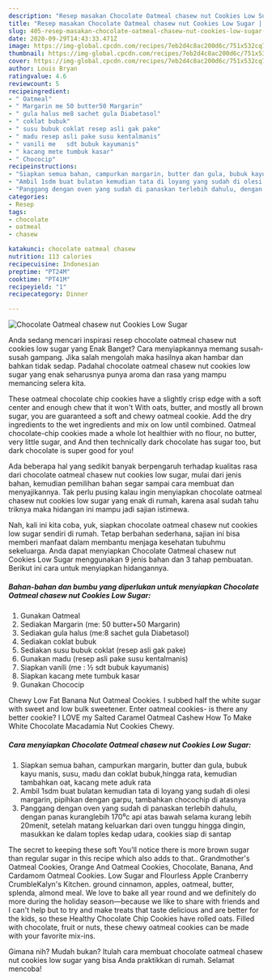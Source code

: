 ```yaml
---
description: "Resep masakan Chocolate Oatmeal chasew nut Cookies Low Sugar | Cara Membuat Chocolate Oatmeal chasew nut Cookies Low Sugar Yang Lezat Sekali"
title: "Resep masakan Chocolate Oatmeal chasew nut Cookies Low Sugar | Cara Membuat Chocolate Oatmeal chasew nut Cookies Low Sugar Yang Lezat Sekali"
slug: 405-resep-masakan-chocolate-oatmeal-chasew-nut-cookies-low-sugar-cara-membuat-chocolate-oatmeal-chasew-nut-cookies-low-sugar-yang-lezat-sekali
date: 2020-09-29T14:43:33.471Z
image: https://img-global.cpcdn.com/recipes/7eb2d4c8ac200d6c/751x532cq70/chocolate-oatmeal-chasew-nut-cookies-low-sugar-foto-resep-utama.jpg
thumbnail: https://img-global.cpcdn.com/recipes/7eb2d4c8ac200d6c/751x532cq70/chocolate-oatmeal-chasew-nut-cookies-low-sugar-foto-resep-utama.jpg
cover: https://img-global.cpcdn.com/recipes/7eb2d4c8ac200d6c/751x532cq70/chocolate-oatmeal-chasew-nut-cookies-low-sugar-foto-resep-utama.jpg
author: Louis Bryan
ratingvalue: 4.6
reviewcount: 5
recipeingredient:
- " Oatmeal"
- " Margarin me 50 butter50 Margarin"
- " gula halus me8 sachet gula Diabetasol"
- " coklat bubuk"
- " susu bubuk coklat resep asli gak pake"
- " madu resep asli pake susu kentalmanis"
- " vanili me   sdt bubuk kayumanis"
- " kacang mete tumbuk kasar"
- " Chococip"
recipeinstructions:
- "Siapkan semua bahan, campurkan margarin, butter dan gula, bubuk kayu manis, susu, madu dan coklat bubuk,hingga rata, kemudian tambahkan oat, kacang mete aduk rata"
- "Ambil 1sdm buat bulatan kemudian tata di loyang yang sudah di olesi margarin, pipihkan dengan garpu, tambahkan chocochip di atasnya"
- "Panggang dengan oven yang sudah di panaskan terlebih dahulu, dengan panas kuranglebih 170⁰c api atas bawah selama kurang lebih 20menit, setelah matang keluarkan dari oven tunggu hingga dingin, masukkan ke dalam toples kedap udara, cookies siap di santap"
categories:
- Resep
tags:
- chocolate
- oatmeal
- chasew

katakunci: chocolate oatmeal chasew 
nutrition: 113 calories
recipecuisine: Indonesian
preptime: "PT24M"
cooktime: "PT41M"
recipeyield: "1"
recipecategory: Dinner

---
```



![Chocolate Oatmeal chasew nut Cookies Low Sugar](https://img-global.cpcdn.com/recipes/7eb2d4c8ac200d6c/751x532cq70/chocolate-oatmeal-chasew-nut-cookies-low-sugar-foto-resep-utama.jpg)

Anda sedang mencari inspirasi resep chocolate oatmeal chasew nut cookies low sugar yang Enak Banget? Cara menyiapkannya memang susah-susah gampang. Jika salah mengolah maka hasilnya akan hambar dan bahkan tidak sedap. Padahal chocolate oatmeal chasew nut cookies low sugar yang enak seharusnya punya aroma dan rasa yang mampu memancing selera kita.

These oatmeal chocolate chip cookies have a slightly crisp edge with a soft center and enough chew that it won&#39;t With oats, butter, and mostly all brown sugar, you are guaranteed a soft and chewy oatmeal cookie. Add the dry ingredients to the wet ingredients and mix on low until combined. Oatmeal chocolate-chip cookies made a whole lot healthier with no flour, no butter, very little sugar, and And then technically dark chocolate has sugar too, but dark chocolate is super good for you!

Ada beberapa hal yang sedikit banyak berpengaruh terhadap kualitas rasa dari chocolate oatmeal chasew nut cookies low sugar, mulai dari jenis bahan, kemudian pemilihan bahan segar sampai cara membuat dan menyajikannya. Tak perlu pusing kalau ingin menyiapkan chocolate oatmeal chasew nut cookies low sugar yang enak di rumah, karena asal sudah tahu triknya maka hidangan ini mampu jadi sajian istimewa.


Nah, kali ini kita coba, yuk, siapkan chocolate oatmeal chasew nut cookies low sugar sendiri di rumah. Tetap berbahan sederhana, sajian ini bisa memberi manfaat dalam membantu menjaga kesehatan tubuhmu sekeluarga. Anda dapat menyiapkan Chocolate Oatmeal chasew nut Cookies Low Sugar menggunakan 9 jenis bahan dan 3 tahap pembuatan. Berikut ini cara untuk menyiapkan hidangannya.

<!--inarticleads1-->

##### Bahan-bahan dan bumbu yang diperlukan untuk menyiapkan Chocolate Oatmeal chasew nut Cookies Low Sugar:

1. Gunakan  Oatmeal
1. Sediakan  Margarin (me: 50 butter+50 Margarin)
1. Sediakan  gula halus (me:8 sachet gula Diabetasol)
1. Sediakan  coklat bubuk
1. Sediakan  susu bubuk coklat (resep asli gak pake)
1. Gunakan  madu (resep asli pake susu kentalmanis)
1. Siapkan  vanili (me : ½ sdt bubuk kayumanis)
1. Siapkan  kacang mete tumbuk kasar
1. Gunakan  Chococip


Chewy Low Fat Banana Nut Oatmeal Cookies. I subbed half the white sugar with sweet and low bulk sweetener. Enter oatmeal cookies- is there any better cookie? I LOVE my Salted Caramel Oatmeal Cashew How To Make White Chocolate Macadamia Nut Cookies Chewy. 

<!--inarticleads2-->

##### Cara menyiapkan Chocolate Oatmeal chasew nut Cookies Low Sugar:

1. Siapkan semua bahan, campurkan margarin, butter dan gula, bubuk kayu manis, susu, madu dan coklat bubuk,hingga rata, kemudian tambahkan oat, kacang mete aduk rata
1. Ambil 1sdm buat bulatan kemudian tata di loyang yang sudah di olesi margarin, pipihkan dengan garpu, tambahkan chocochip di atasnya
1. Panggang dengan oven yang sudah di panaskan terlebih dahulu, dengan panas kuranglebih 170⁰c api atas bawah selama kurang lebih 20menit, setelah matang keluarkan dari oven tunggu hingga dingin, masukkan ke dalam toples kedap udara, cookies siap di santap


The secret to keeping these soft You&#39;ll notice there is more brown sugar than regular sugar in this recipe which also adds to that.. Grandmother&#39;s Oatmeal Cookies, Orange And Oatmeal Cookies, Chocolate, Banana, And Cardamom Oatmeal Cookies. Low Sugar and Flourless Apple Cranberry CrumbleKalyn&#39;s Kitchen. ground cinnamon, apples, oatmeal, butter, splenda, almond meal. We love to bake all year round and we definitely do more during the holiday season—because we like to share with friends and I can&#39;t help but to try and make treats that taste delicious and are better for the kids, so these Healthy Chocolate Chip Cookies have rolled oats. Filled with chocolate, fruit or nuts, these chewy oatmeal cookies can be made with your favorite mix-ins. 

Gimana nih? Mudah bukan? Itulah cara membuat chocolate oatmeal chasew nut cookies low sugar yang bisa Anda praktikkan di rumah. Selamat mencoba!
